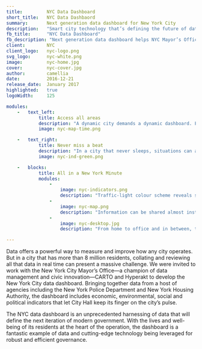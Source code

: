```yaml
---
title:         NYC Data Dashboard 
short_title:   NYC Data Dashbaord
summary:       Next generation data dashboard for New York City
description:   "Smart city technology that’s defining the future of data-driven city management"
fb_title:      "NYC Data Dashboard"
fb_description: "Next generation data dashboard helps NYC Mayor’s Office keep its finger on the city’s pulse"
client:        NYC
client_logo:   nyc-logo.png
svg_logo:      nyc-white.png
image:         nyc-home.jpg
cover:         nyc-cover.jpg
author:        camellia
date:          2016-12-21
release_date:  January 2017           
highlighted:   true
logoWidth:     125

modules:
    -   text_left:
            title: Access all areas
            description: "A dynamic city demands a dynamic dashboard. Featuring a powerful backend from CARTO and intuitive design by Hyperakt, the dashboard is fast and responsive on every device. At a glance, city employees can see what’s happening across the city and zoom in on specific locations or periods of time. Options to explore the data numerically, in charts, or in interactive maps offer deep insight that can be used to make timely, effective decisions. And, with its range of viewing options, each person can customise the dashboard so it’s set up perfectly for their day to day routine."
            image: nyc-map-time.png

    -   text_right:
            title: Never miss a beat
            description: "In a city that never sleeps, situations can arise and change fast. With this in mind, we made it easy for city employees to set up alerts that will ensure they never miss a thing. A few clicks is all that’s needed to set up email notifications that will be sent every time a specific indicator changes or passes a certain threshold. When information needs to be shared, that’s easy to do too: a simple press and hold on the relevant data will pop open a ready-to-send email."
            image: nyc-ind-green.png

    -   blocks:
            title: All in a New York Minute
            modules:
                - 
                    image: nyc-indicators.png
                    description: "Traffic-light colour scheme reveals status of every indicator at a glance."
                - 
                    image: nyc-map.png
                    description: "Information can be shared almost instantly by simply touching the data."
                - 
                    image: nyc-desktop.jpg
                    description: "From home to office and in between, the dashboard is accessible on any device."

---
```

Data offers a powerful way to measure and improve how any city operates. But in a city that has more than 8 million residents, collating and reviewing all that data in real time can present a massive challenge. We were invited to work with the New York City Mayor’s Office—a champion of data management and civic innovation—CARTO and Hyperakt to develop the New York City data dashboard. Bringing together data from a host of agencies including the New York Police Department and New York Housing Authority, the dashboard includes economic, environmental, social and political indicators that let City Hall keep its finger on the city’s pulse. 

The NYC data dashboard is an unprecedented harnessing of data that will define the next iteration of modern government. With the lives and well-being of its residents at the heart of the operation, the dashboard is a fantastic example of data and cutting-edge technology being leveraged for robust and efficient governance.
